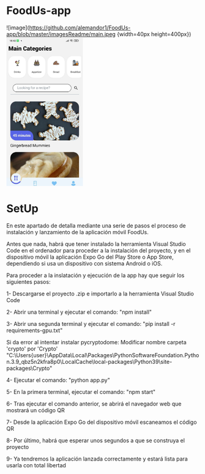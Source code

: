 # FoodUs-app
![image](https://github.com/alemandor1/FoodUs-app/blob/master/imagesReadme/main.jpeg {width=40px height=400px})
<img src="https://github.com/alemandor1/FoodUs-app/blob/master/imagesReadme/main.jpeg" width="200">


# SetUp

En este apartado de detalla mediante una serie de pasos el proceso de instalación y lanzamiento de la aplicación móvil FoodUs.

Antes que nada, habrá que tener instalado la herramienta Visual Studio Code en el ordenador para proceder a la instalación del proyecto,
y en el dispositivo móvil la aplicación Expo Go del Play Store o App Store, dependiendo si usa un dispositivo con sistema Android o iOS.

Para proceder a la inslatación y ejecución de la app hay que seguir los siguientes pasos:

1- Descargarse el proyecto .zip e importarlo a la herramienta Visual Studio Code

2- Abrir una terminal y ejecutar el comando: "npm install"

3- Abrir una segunda terminal y ejecutar el comando: "pip install -r requirements-gpu.txt"
  
  Si da error al intentar instalar pycryptodome:
  Modificar nombre carpeta 'crypto' por 'Crypto' 
  "C:\Users\{user}\AppData\Local\Packages\PythonSoftwareFoundation.Python.3.9_qbz5n2kfra8p0\LocalCache\local-packages\Python39\site-packages\Crypto"
  
4- Ejecutar el comando: "python app.py"

5- En la primera terminal, ejecutar el comando: "npm start"

6- Tras ejecutar el comando anterior, se abrirá el navegador web que mostrará un código QR

7- Desde la aplicación Expo Go del dispositivo móvil escaneamos el código QR

8- Por último, habrá que esperar unos segundos a que se construya el proyecto

9- Ya tendremos la aplicación lanzada correctamente y estará lista para usarla con total libertad
